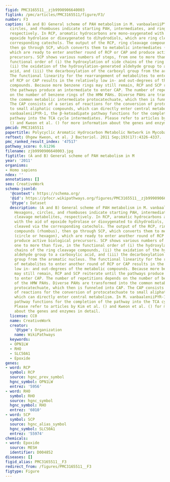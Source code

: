```yaml
---
figid: PMC3165511__zjb9990906640003
figlink: /pmc/articles/PMC3165511/figure/F3/
number: F3
caption: (A and B) General scheme of PAH metabolism in M. vanbaaleniiPYR-1. Hexagons,
  circles, and rhombuses indicate starting PAH, intermediates, and ring cleavage metabolites,
  respectively. In RCP, aromatic hydrocarbons are mono-oxygenated with the aid of
  epoxide hydrolase or dioxygenated to dihydrodiols, which are ring cleaved via the
  corresponding catechols. The output of the RCP, ring cleavage compounds (rhombus),
  then go through SCP, which converts them to metabolic intermediates (circle or hexagon),
  which are ready to enter another round of RCP or CAP and produce active biological
  precursors. SCP shows various numbers of steps, from one to more than five, in the
  functional order of (i) the hydroxylation of side chains of the ring cleavage compounds,
  (ii) the oxidation of the hydroxylation-generated aldehyde group to a carboxylic
  acid, and (iii) the decarboxylation of the carboxyl group from the aromatic nucleus.
  The functional linearity for the rearrangement of metabolites to enter another round
  of RCP or CAP results in the relatively low in- and out-degrees of the metabolic
  compounds. Because more benzene rings may still remain, RCP and SCP reiterate until
  the pathways produce an intermediate to enter CAP. The number of repetitions depends
  on the number of benzene rings of the HMW PAHs. Diverse PAHs are transformed into
  the common metabolic intermediate protocatechuate, which then is funneled into CAP.
  The CAP consists of a series of reactions for the conversion of protocatechuate
  to small aliphatic compounds, which can directly enter central metabolism. In M.
  vanbaaleniiPYR-1, the β-ketoadipate pathway functions for the completion of the
  pathway into the TCA cycle intermediates. Please refer to articles by Kim et al.
  () and Kweon et al. () for more information about the genes and enzymes in detail.
pmcid: PMC3165511
papertitle: Polycyclic Aromatic Hydrocarbon Metabolic Network in Mycobacterium vanbaaleniiPYR-1   .
reftext: Ohgew Kweon, et al. J Bacteriol. 2011 Sep;193(17):4326-4337.
pmc_ranked_result_index: '47517'
pathway_score: 0.61296
filename: zjb9990906640003.jpg
figtitle: (A and B) General scheme of PAH metabolism in M
year: '2011'
organisms:
- Homo sapiens
ndex: ''
annotations: []
seo: CreativeWork
schema-jsonld:
  '@context': https://schema.org/
  '@id': https://pfocr.wikipathways.org/figures/PMC3165511__zjb9990906640003.html
  '@type': Dataset
  description: (A and B) General scheme of PAH metabolism in M. vanbaaleniiPYR-1.
    Hexagons, circles, and rhombuses indicate starting PAH, intermediates, and ring
    cleavage metabolites, respectively. In RCP, aromatic hydrocarbons are mono-oxygenated
    with the aid of epoxide hydrolase or dioxygenated to dihydrodiols, which are ring
    cleaved via the corresponding catechols. The output of the RCP, ring cleavage
    compounds (rhombus), then go through SCP, which converts them to metabolic intermediates
    (circle or hexagon), which are ready to enter another round of RCP or CAP and
    produce active biological precursors. SCP shows various numbers of steps, from
    one to more than five, in the functional order of (i) the hydroxylation of side
    chains of the ring cleavage compounds, (ii) the oxidation of the hydroxylation-generated
    aldehyde group to a carboxylic acid, and (iii) the decarboxylation of the carboxyl
    group from the aromatic nucleus. The functional linearity for the rearrangement
    of metabolites to enter another round of RCP or CAP results in the relatively
    low in- and out-degrees of the metabolic compounds. Because more benzene rings
    may still remain, RCP and SCP reiterate until the pathways produce an intermediate
    to enter CAP. The number of repetitions depends on the number of benzene rings
    of the HMW PAHs. Diverse PAHs are transformed into the common metabolic intermediate
    protocatechuate, which then is funneled into CAP. The CAP consists of a series
    of reactions for the conversion of protocatechuate to small aliphatic compounds,
    which can directly enter central metabolism. In M. vanbaaleniiPYR-1, the β-ketoadipate
    pathway functions for the completion of the pathway into the TCA cycle intermediates.
    Please refer to articles by Kim et al. () and Kweon et al. () for more information
    about the genes and enzymes in detail.
  license: CC0
  name: CreativeWork
  creator:
    '@type': Organization
    name: WikiPathways
  keywords:
  - OPN1LW
  - RHO
  - SLC50A1
  - Epoxide
genes:
- word: RCP
  symbol: RCP
  source: hgnc_prev_symbol
  hgnc_symbol: OPN1LW
  entrez: '5956'
- word: RHO
  symbol: RHO
  source: hgnc_symbol
  hgnc_symbol: RHO
  entrez: '6010'
- word: SCP
  symbol: SCP
  source: hgnc_alias_symbol
  hgnc_symbol: SLC50A1
  entrez: '55974'
chemicals:
- word: Epoxide
  source: MESH
  identifier: D004852
diseases: []
figid_alias: PMC3165511__F3
redirect_from: /figures/PMC3165511__F3
figtype: Figure
---
```

